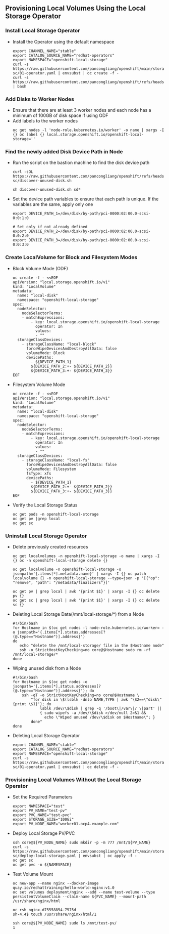## Provisioning Local Volumes Using the Local Storage Operator

### Install Local Storage Operator

* Install the Operator using the default namespace
  ```
  export CHANNEL_NAME="stable"
  export CATALOG_SOURCE_NAME="redhat-operators"
  export NAMESPACE="openshift-local-storage"
  curl -s https://raw.githubusercontent.com/pancongliang/openshift/main/storage/local-sc/01-operator.yaml | envsubst | oc create -f -
  curl -s https://raw.githubusercontent.com/pancongliang/openshift/refs/heads/main/operator/approve_ip.sh | bash
  ```

### Add Disks to Worker Nodes

- Ensure that there are at least 3 worker nodes and each node has a minimum of 100GB of disk space if using ODF
- Add labels to the worker nodes
  ```
  oc get nodes -l 'node-role.kubernetes.io/worker' -o name | xargs -I {} oc label {} local.storage.openshift.io/openshift-local-storage=''
  ```

### Find the newly added Disk Device Path in Node

- Run the script on the bastion machine to find the disk device path
  ```
  curl -sOL https://raw.githubusercontent.com/pancongliang/openshift/refs/heads/main/storage/local-sc/discover-unused-disk.sh

  sh discover-unused-disk.sh sd*
  ```

- Set the device path variables to ensure that each path is unique. If the variables are the same, apply only one
  ```
  export DEVICE_PATH_1=/dev/disk/by-path/pci-0000:02:00.0-scsi-0:0:1:0

  # Set only if not already defined
  export DEVICE_PATH_2=/dev/disk/by-path/pci-0000:02:00.0-scsi-0:0:2:0
  export DEVICE_PATH_3=/dev/disk/by-path/pci-0000:02:00.0-scsi-0:0:3:0
  ```  

### Create LocalVolume for Block and Filesystem Modes

- Block Volume Mode (ODF)
  ```
  oc create -f - <<EOF
  apiVersion: "local.storage.openshift.io/v1"
  kind: "LocalVolume"
  metadata:
    name: "local-disk"
    namespace: "openshift-local-storage" 
  spec:
    nodeSelector: 
      nodeSelectorTerms:
      - matchExpressions:
          - key: local.storage.openshift.io/openshift-local-storage
            operator: In
            values:
            - ""
    storageClassDevices:
      - storageClassName: "local-block" 
        forceWipeDevicesAndDestroyAllData: false
        volumeMode: Block 
        devicePaths: 
          - ${DEVICE_PATH_1}
          ${DEVICE_PATH_2:+- ${DEVICE_PATH_2}}
          ${DEVICE_PATH_3:+- ${DEVICE_PATH_3}}
  EOF
  ```

- Filesystem Volume Mode
  ```
  oc create -f - <<EOF
  apiVersion: "local.storage.openshift.io/v1"
  kind: "LocalVolume"
  metadata:
    name: "local-disk"
    namespace: "openshift-local-storage" 
  spec:
    nodeSelector: 
      nodeSelectorTerms:
      - matchExpressions:
          - key: local.storage.openshift.io/openshift-local-storage
            operator: In
            values:
            - ""
    storageClassDevices:
      - storageClassName: "local-fs" 
        forceWipeDevicesAndDestroyAllData: false
        volumeMode: Filesystem
        fsType: xfs
        devicePaths:
          - ${DEVICE_PATH_1}
          ${DEVICE_PATH_2:+- ${DEVICE_PATH_2}}
          ${DEVICE_PATH_3:+- ${DEVICE_PATH_3}}
  EOF
  ```

- Verify the Local Storage Status
  ```
  oc get pods -n openshift-local-storage
  oc get pv |grep local
  oc get sc
  ```

### Uninstall Local Storage Operator

- Delete previously created resources
  ```
  oc get localvolumes -n openshift-local-storage -o name | xargs -I {} oc -n openshift-local-storage delete {}

  oc get localvolume -n openshift-local-storage -o jsonpath='{.items[*].metadata.name}' | xargs -I {} oc patch localvolume {} -n openshift-local-storage --type=json -p '[{"op": "remove", "path": "/metadata/finalizers"}]'

  oc get pv | grep local | awk '{print $1}' | xargs -I {} oc delete pv {}
  oc get sc | grep local | awk '{print $1}' | xargs -I {} oc delete sc {}

  ```
  
- Deleting Local Storage Data(/mnt/local-storage/*) from a Node
  ```
  #!/bin/bash
  for Hostname in $(oc get nodes -l node-role.kubernetes.io/worker= -o jsonpath='{.items[*].status.addresses[?(@.type=="Hostname")].address}')
  do
     echo "delete the /mnt/local-storage/ file in the $Hostname node"
     ssh -o StrictHostKeyChecking=no core@$Hostname sudo rm -rf /mnt/local-storage/*
  done
  ```

- Wiping unused disk from a Node
  ```
  #!/bin/bash
  for Hostname in $(oc get nodes -o jsonpath='{.items[*].status.addresses[?(@.type=="Hostname")].address}'); do
      ssh -qT -o StrictHostKeyChecking=no core@$Hostname \
          "for disk in \$(lsblk -dnlo NAME,TYPE | awk '\$2==\"disk\"{print \$1}'); do
              lsblk /dev/\$disk | grep -q '/boot\|/var\|/ \|part' || 
              { sudo wipefs -a /dev/\$disk >/dev/null 2>&1 &&
                echo \"Wiped unused /dev/\$disk on $Hostname\"; }
          done"
  done
  ```

- Deleting Local Storage Operator
  ```
  export CHANNEL_NAME="stable"
  export CATALOG_SOURCE_NAME="redhat-operators"
  export NAMESPACE="openshift-local-storage"
  curl -s https://raw.githubusercontent.com/pancongliang/openshift/main/storage/local-sc/01-operator.yaml | envsubst | oc delete -f -
  ```


### Provisioning Local Volumes Without the Local Storage Operator

- Set the Required Parameters
  ```
  export NAMESPACE="test"
  export PV_NAME="test-pv"
  export PVC_NAME="test-pvc"
  export STORAGE_SIZE="100Gi"
  export PV_NODE_NAME="worker01.ocp4.example.com"
  ```

- Deploy Local Storage PV/PVC
  ```
  ssh core@${PV_NODE_NAME} sudo mkdir -p -m 777 /mnt/${PV_NAME}
  curl -s https://raw.githubusercontent.com/pancongliang/openshift/main/storage/local-sc/deploy-local-storage.yaml | envsubst | oc apply -f -
  oc get sc
  oc get pvc -n ${NAMESPACE}
  ```

- Test Volume Mount
  ```
  oc new-app --name nginx --docker-image quay.io/redhattraining/hello-world-nginx:v1.0
  oc set volumes deployment/nginx --add --name test-volume --type persistentVolumeClaim --claim-name ${PVC_NAME} --mount-path /usr/share/nginx/html

  oc rsh nginx-d75558854-7575d
  sh-4.4$ touch /usr/share/nginx/html/1

  ssh core@${PV_NODE_NAME} sudo ls /mnt/test-pv/
  1
  ```

